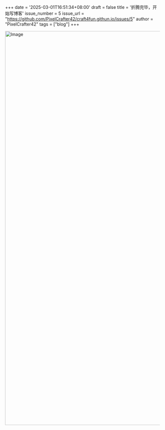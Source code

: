+++
date = '2025-03-01T16:51:34+08:00'
draft = false
title = '折腾完毕，开始写博客'
issue_number = 5
issue_url = "https://github.com/PixelCrafter42/craft4fun.githun.io/issues/5"
author = "PixelCrafter42"
tags = ["blog"]
+++
<!--more-->
<img width="1280" alt="Image" src="https://github.com/user-attachments/assets/9b4df152-43c1-422e-89c6-6a372f39c62e" />
